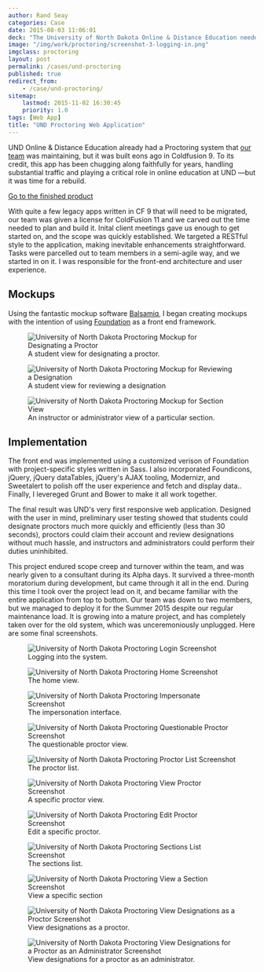 ```yaml
---
author: Rand Seay
categories: Case
date: 2015-08-03 11:06:01
deck: "The University of North Dakota Online & Distance Education needed a new system to manage test proctoring for term-based online & distance courses. We built it."
image: "/img/work/proctoring/screenshot-3-logging-in.png"
imgclass: proctoring
layout: post
permalink: /cases/und-proctoring
published: true
redirect_from:
    - /case/und-proctoring/
sitemap:
    lastmod: 2015-11-02 16:30:45
    priority: 1.0
tags: [Web App]
title: "UND Proctoring Web Application"
---
```


UND Online & Distance Education already had a Proctoring system that [our team](https://cts.ndus.edu/sits-departments/enterprise-services/) was maintaining, but it was built eons ago in Coldfusion 9. To its credit, this app has been chugging along faithfully<!--more--> for years, handling substantial traffic and playing a critical role in online education at UND &mdash;but it was time for a rebuild.

<a href="https://apps2.und.edu/proctoring" class="button radius">Go to the finished product</a>

With quite a few legacy apps written in CF 9 that will need to be migrated, our team was given a license for ColdFusion 11 and we carved out the time needed to plan and build it. Inital client meetings gave us enough to get started on, and the scope was quickly established. We targeted a RESTful style to the application, making inevitable enhancements straightforward. Tasks were parcelled out to team members in a semi-agile way, and we started in on it. I was responsible for the front-end architecture and user experience.

## Mockups

Using the fantastic mockup software [Balsamiq](https://balsamiq.com/), I began creating mockups with the intention of using [Foundation](https://foundation.zurb.com) as a front end framework.

<figure class="image">
    <img src="{{ '/img/work/proctoring/mockup-designate.png' | prepend: site.baseurl }}" alt="University of North Dakota Proctoring Mockup for Designating a Proctor">
    <figcaption>
        A student view for designating a proctor.
    </figcaption>
</figure>

<figure class="image">
    <img src="{{ '/img/work/proctoring/mockup-review.png' | prepend: site.baseurl }}" alt="University of North Dakota Proctoring Mockup for Reviewing a Designation">
    <figcaption>
        A student view for reviewing a designation
    </figcaption>
</figure>

<figure class="image">
    <img src="{{ '/img/work/proctoring/mockup-section.png' | prepend: site.baseurl }}" alt="University of North Dakota Proctoring Mockup for Section View">
    <figcaption>
        An instructor or administrator view of a particular section.
    </figcaption>
</figure>

## Implementation

The front end was implemented using a customized verison of Foundation with project-specific styles written in Sass. I also incorporated Foundicons, jQuery, jQuery dataTables, jQuery's AJAX tooling, Modernizr, and Sweetalert to polish off the user experience and fetch and display data.. Finally, I levereged Grunt and Bower to make it all work together.

The final result was UND's very first responsive web application. Designed with the user in mind, preliminary user testing showed that students could designate proctors much more quickly and efficiently (less than 30 seconds), proctors could claim their account and review designations without much hassle, and instructors and administrators could perform their duties uninhibited.

This project endured scope creep and turnover within the team, and was nearly given to a consultant during its Alpha days. It survived a three-month moratorium during development, but came through it all in the end. During this time I took over the project lead on it, and became familiar with the entire application from top to bottom. Our team was down to two members, but we managed to deploy it for the Summer 2015 despite our regular maintenance load. It is growing into a mature project, and has completely taken over for the old system, which was unceremoniously unplugged. Here are some final screenshots.

<figure class="image">
    <img src="{{ '/img/work/proctoring/screenshot-3-logging-in.png' | prepend: site.baseurl }}" alt="University of North Dakota Proctoring Login Screenshot">
    <figcaption>Logging into the system.</figcaption>
</figure>

<figure class="image">
    <img src="{{ '/img/work/proctoring/screenshot-4-home.png' | prepend: site.baseurl }}" alt="University of North Dakota Proctoring Home Screenshot">
    <figcaption>The home view.</figcaption>
</figure>

<figure class="image">
    <img src="{{ '/img/work/proctoring/screenshot-5-impersonate.png' | prepend: site.baseurl }}" alt="University of North Dakota Proctoring Impersonate Screenshot">
    <figcaption>The impersonation interface.</figcaption>
</figure>

<figure class="image">
    <img src="{{ '/img/work/proctoring/screenshot-7-questionable.png' | prepend: site.baseurl }}" alt="University of North Dakota Proctoring Questionable Proctor Screenshot">
    <figcaption>The questionable proctor view.</figcaption>
</figure>

<figure class="image">
    <img src="{{ '/img/work/proctoring/screenshot-8-proctors.png' | prepend: site.baseurl }}" alt="University of North Dakota Proctoring Proctor List Screenshot">
    <figcaption>The proctor list.</figcaption>
</figure>

<figure class="image">
    <img src="{{ '/img/work/proctoring/screenshot-9-proctor.png' | prepend: site.baseurl }}" alt="University of North Dakota Proctoring View Proctor Screenshot">
    <figcaption>A specific proctor view.</figcaption>
</figure>

<figure class="image">
    <img src="{{ '/img/work/proctoring/screenshot-10-proctor-edit.png' | prepend: site.baseurl }}" alt="University of North Dakota Proctoring Edit Proctor Screenshot">
    <figcaption>Edit a specific proctor.</figcaption>
</figure>

<figure class="image">
    <img src="{{ '/img/work/proctoring/screenshot-11-sections.png' | prepend: site.baseurl }}" alt="University of North Dakota Proctoring Sections List Screenshot">
    <figcaption>The sections list.</figcaption>
</figure>

<figure class="image">
    <img src="{{ '/img/work/proctoring/screenshot-12-section.png' | prepend: site.baseurl }}" alt="University of North Dakota Proctoring View a Section Screenshot">
    <figcaption>View a specific section</figcaption>
</figure>

<figure class="image">
    <img src="{{ '/img/work/proctoring/screenshot-14-designations.png' | prepend: site.baseurl }}" alt="University of North Dakota Proctoring View Designations as a Proctor Screenshot">
    <figcaption>View designations as a proctor.</figcaption>
</figure>

<figure class="image">
    <img src="{{ '/img/work/proctoring/screenshot-15-designations.png' | prepend: site.baseurl }}" alt="University of North Dakota Proctoring View Designations for a Proctor as an Administrator Screenshot">
    <figcaption>View designations for a proctor as an administrator.</figcaption>
</figure>
